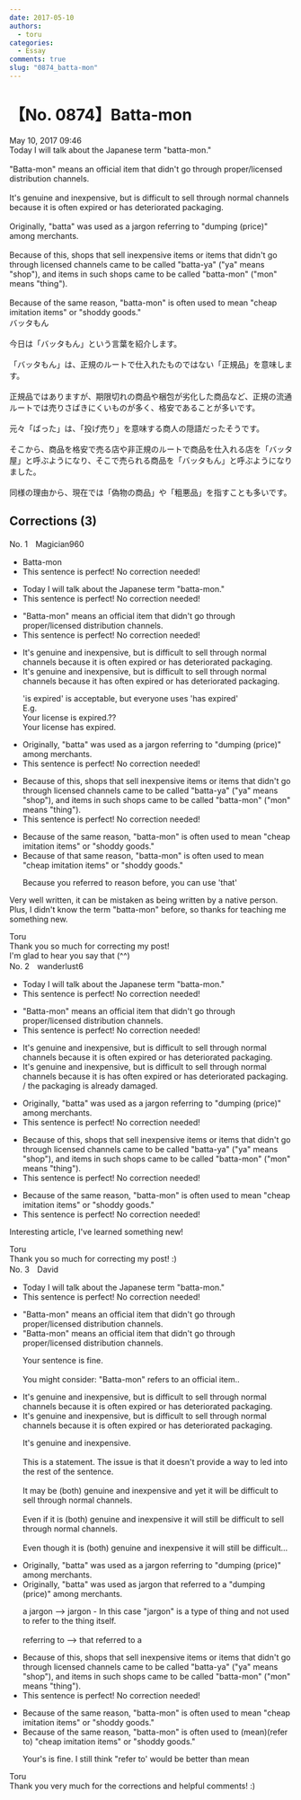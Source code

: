```yaml
---
date: 2017-05-10
authors:
  - toru
categories:
  - Essay
comments: true
slug: "0874_batta-mon"
---
```


# 【No. 0874】Batta-mon
<div class="date">May 10, 2017 09:46</div>
<div id="post"><div id="body_show_ori">
Today I will talk about the Japanese term "batta-mon."<br/><br/>"Batta-mon" means an official item that didn't go through proper/licensed distribution channels.<br/><br/>It's genuine and inexpensive, but is difficult to sell through normal channels because it is often expired or has deteriorated packaging.<br/><br/>Originally, "batta" was used as a jargon referring to "dumping (price)" among merchants.<br/><br/>Because of this, shops that sell inexpensive items or items that didn't go through licensed channels came to be called "batta-ya" ("ya" means "shop"), and items in such shops came to be called "batta-mon" ("mon" means "thing").<br/><br/>Because of the same reason, "batta-mon" is often used to mean "cheap imitation items" or "shoddy goods."
</div></div>

<!-- more -->

<div id="post_ja"><div id="body_show_mo">
バッタもん<br/><br/>今日は「バッタもん」という言葉を紹介します。<br/><br/>「バッタもん」は、正規のルートで仕入れたものではない「正規品」を意味します。<br/><br/>正規品ではありますが、期限切れの商品や梱包が劣化した商品など、正規の流通ルートでは売りさばきにくいものが多く、格安であることが多いです。<br/><br/>元々「ばった」は、「投げ売り」を意味する商人の隠語だったそうです。<br/><br/>そこから、商品を格安で売る店や非正規のルートで商品を仕入れる店を「バッタ屋」と呼ぶようになり、そこで売られる商品を「バッタもん」と呼ぶようになりました。<br/><br/>同様の理由から、現在では「偽物の商品」や「粗悪品」を指すことも多いです。
</div></div>

## Corrections (3)
<div id="block"><div class="first_name"> No. 1　<span class="just_name">Magician960</span></div><div id="block2">
<ul class="correction_field">
<li class="incorrect">Batta-mon</li>
<li class="corrected perfect">This sentence is perfect! No correction needed!</li>
</ul>
<ul class="correction_field">
<li class="incorrect">Today I will talk about the Japanese term "batta-mon."</li>
<li class="corrected perfect">This sentence is perfect! No correction needed!</li>
</ul>
<ul class="correction_field">
<li class="incorrect">"Batta-mon" means an official item that didn't go through proper/licensed distribution channels.</li>
<li class="corrected perfect">This sentence is perfect! No correction needed!</li>
</ul>
<ul class="correction_field">
<li class="incorrect">It's genuine and inexpensive, but is difficult to sell through normal channels because it is often expired or has deteriorated packaging.</li>
<li class="corrected correct">
It's genuine and inexpensive, but is difficult to sell through normal channels because it <span class="f_red">has</span> often expired or has deteriorated packaging.
<p class="correction_comment">'is expired' is acceptable, but everyone uses 'has expired'<br/>E.g.<br/>Your license is expired.??<br/>Your license has expired.</p>
</li>
</ul>
<ul class="correction_field">
<li class="incorrect">Originally, "batta" was used as a jargon referring to "dumping (price)" among merchants.</li>
<li class="corrected perfect">This sentence is perfect! No correction needed!</li>
</ul>
<ul class="correction_field">
<li class="incorrect">Because of this, shops that sell inexpensive items or items that didn't go through licensed channels came to be called "batta-ya" ("ya" means "shop"), and items in such shops came to be called "batta-mon" ("mon" means "thing").</li>
<li class="corrected perfect">This sentence is perfect! No correction needed!</li>
</ul>
<ul class="correction_field">
<li class="incorrect">Because of the same reason, "batta-mon" is often used to mean "cheap imitation items" or "shoddy goods."</li>
<li class="corrected correct">
Because of <span class="f_red">that</span> same reason, "batta-mon" is often used to mean "cheap imitation items" or "shoddy goods."
<p class="correction_comment">Because you referred to reason before, you can use 'that'</p>
</li>
</ul>
<p class="comment_small">
 Very well written, it can be mistaken as being written by a native person. Plus, I didn't know the term "batta-mon" before, so thanks for teaching me something new.
</p>

</div><div class="name"><span class="just_name">Toru</span><br>
Thank you so much for correcting my post!<br/>I'm glad to hear you say that (^^)
</div>
</div>
<div id="block"><div class="first_name"> No. 2　<span class="just_name">wanderlust6</span></div><div id="block2">
<ul class="correction_field">
<li class="incorrect">Today I will talk about the Japanese term "batta-mon."</li>
<li class="corrected perfect">This sentence is perfect! No correction needed!</li>
</ul>
<ul class="correction_field">
<li class="incorrect">"Batta-mon" means an official item that didn't go through proper/licensed distribution channels.</li>
<li class="corrected perfect">This sentence is perfect! No correction needed!</li>
</ul>
<ul class="correction_field">
<li class="incorrect">It's genuine and inexpensive, but is difficult to sell through normal channels because it is often expired or has deteriorated packaging.</li>
<li class="corrected correct">
It's genuine and inexpensive, but is difficult to sell through normal channels because it <span class="sline">is</span> <span class="f_red">has </span>often expired or has deteriorated packaging. / <span class="f_blue">the packaging is already damaged.</span>
</li>
</ul>
<ul class="correction_field">
<li class="incorrect">Originally, "batta" was used as a jargon referring to "dumping (price)" among merchants.</li>
<li class="corrected perfect">This sentence is perfect! No correction needed!</li>
</ul>
<ul class="correction_field">
<li class="incorrect">Because of this, shops that sell inexpensive items or items that didn't go through licensed channels came to be called "batta-ya" ("ya" means "shop"), and items in such shops came to be called "batta-mon" ("mon" means "thing").</li>
<li class="corrected perfect">This sentence is perfect! No correction needed!</li>
</ul>
<ul class="correction_field">
<li class="incorrect">Because of the same reason, "batta-mon" is often used to mean "cheap imitation items" or "shoddy goods."</li>
<li class="corrected perfect">This sentence is perfect! No correction needed!</li>
</ul>
<p class="comment_small">
 Interesting article, I've learned something new!
</p>

</div><div class="name"><span class="just_name">Toru</span><br>
Thank you so much for correcting my post! :)
</div>
</div>
<div id="block"><div class="first_name"> No. 3　<span class="just_name">David</span></div><div id="block2">
<ul class="correction_field">
<li class="incorrect">Today I will talk about the Japanese term "batta-mon."</li>
<li class="corrected perfect">This sentence is perfect! No correction needed!</li>
</ul>
<ul class="correction_field">
<li class="incorrect">"Batta-mon" means an official item that didn't go through proper/licensed distribution channels.</li>
<li class="corrected correct">
"Batta-mon" means an official item that didn't go through proper/licensed distribution channels.
<p class="correction_comment">Your sentence is fine.<br/><br/>You might consider: "Batta-mon" refers to an official item..</p>
</li>
</ul>
<ul class="correction_field">
<li class="incorrect">It's genuine and inexpensive, but is difficult to sell through normal channels because it is often expired or has deteriorated packaging.</li>
<li class="corrected correct">
It's genuine and inexpensive, but is difficult to sell through normal channels because it is often expired or has deteriorated packaging.
<p class="correction_comment">It's genuine and inexpensive.<br/><br/>This is a statement. The issue is that it doesn't provide a way to led into the rest of the sentence. <br/><br/>It may be (both) genuine and inexpensive and yet it will be difficult to sell through normal channels.<br/><br/>Even if it is (both) genuine and inexpensive it will still be difficult to sell through normal channels.<br/><br/>Even though it is (both) genuine and inexpensive it will still be difficult...</p>
</li>
</ul>
<ul class="correction_field">
<li class="incorrect">Originally, "batta" was used as a jargon referring to "dumping (price)" among merchants.</li>
<li class="corrected correct">
Originally, "batta" was used as jargon that referred to a "dumping (price)" among merchants.
<p class="correction_comment">a  jargon --&gt; jargon - In this case "jargon" is a type of thing and not used to refer to the thing itself.<br/><br/>referring to --&gt; that referred to a</p>
</li>
</ul>
<ul class="correction_field">
<li class="incorrect">Because of this, shops that sell inexpensive items or items that didn't go through licensed channels came to be called "batta-ya" ("ya" means "shop"), and items in such shops came to be called "batta-mon" ("mon" means "thing").</li>
<li class="corrected perfect">This sentence is perfect! No correction needed!</li>
</ul>
<ul class="correction_field">
<li class="incorrect">Because of the same reason, "batta-mon" is often used to mean "cheap imitation items" or "shoddy goods."</li>
<li class="corrected correct">
Because of the same reason, "batta-mon" is often used to (mean)(refer to) "cheap imitation items" or "shoddy goods."
<p class="correction_comment">Your's is fine. I still think "refer to' would be better than mean</p>
</li>
</ul>
</div><div class="name"><span class="just_name">Toru</span><br>
Thank you very much for the corrections and helpful comments! :)
</div>
</div>
